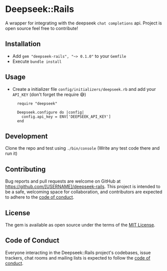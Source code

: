 # Deepseek::Rails

A wrapper for integrating with the deepseek `chat completions` api.
Project is open source feel free to contribute!

## Installation
- Add `gem "deepseek-rails", "~> 0.1.0"` to your `Gemfile`
- Execute `bundle install`

## Usage
- Create a initializer file `config/initializers/deepseek.rb` and add your `API_KEY` (don't forget the require 😅)
  ```
    require "deepseek"
  
    Deepseek.configure do |config|
      config.api_key = ENV['DEEPSEEK_API_KEY']
    end

  ```

## Development

Clone the repo and test using `./bin/console` (Write any test code there and run it)

## Contributing

Bug reports and pull requests are welcome on GitHub at https://github.com/[USERNAME]/deepseek-rails. This project is intended to be a safe, welcoming space for collaboration, and contributors are expected to adhere to the [code of conduct](https://github.com/[USERNAME]/deepseek-rails/blob/master/CODE_OF_CONDUCT.md).

## License

The gem is available as open source under the terms of the [MIT License](https://opensource.org/licenses/MIT).

## Code of Conduct

Everyone interacting in the Deepseek::Rails project's codebases, issue trackers, chat rooms and mailing lists is expected to follow the [code of conduct](https://github.com/[USERNAME]/deepseek-rails/blob/master/CODE_OF_CONDUCT.md).
